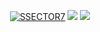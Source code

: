 <p align="center">
    <a href="https://git.io/typing-svg"><img src="https://readme-typing-svg.demolab.com?font=Gotham&weight=900&pause=500&color=F70000&center=true&width=435&lines=www.ssector7.xyz;ssector7.com;rafaax%40ssector7.xyz+" alt="SSECTOR7" /></a>
    <img src="https://skillicons.dev/icons?i=c,git,js,mysql,php,py,anaconda,ruby,java,threejs,mongodb,firebase" />
    <a href="https://git.io/streak-stats"><img src="https://streak-stats.demolab.com?user=rafaax&theme=dark&hide_border=true&exclude_days=Sun%2CSat""/></a>
</p>
